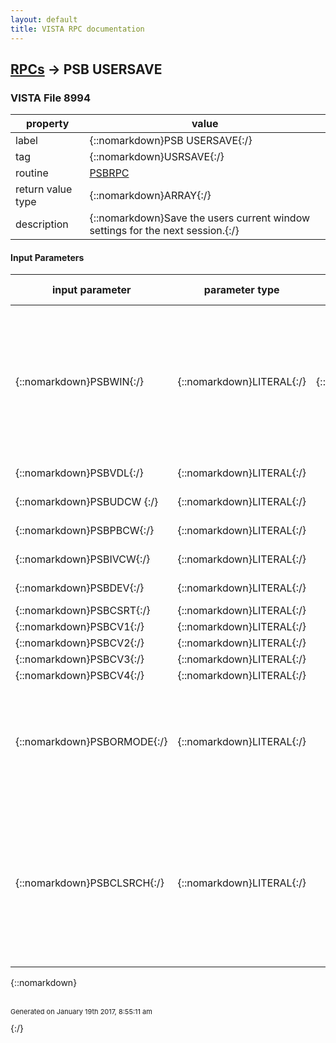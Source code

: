 ```yaml
---
layout: default
title: VISTA RPC documentation
---
```




## [RPCs](TableOfContent.md) &#8594; PSB USERSAVE 



### VISTA File 8994 


 property | value 
--- | --- 
 label | {::nomarkdown}PSB USERSAVE{:/}
 tag | {::nomarkdown}USRSAVE{:/}
 routine | [PSBRPC](http://code.osehra.org/dox/Routine_PSBRPC_source.html)
 return value type | {::nomarkdown}ARRAY{:/}
 description | {::nomarkdown}Save the users current window settings for the next session.{:/}

#### Input Parameters

| input parameter | parameter type | maximum data length | required | description | 
| --- | --- | --- | --- | --- | 
| {::nomarkdown}PSBWIN{:/} | {::nomarkdown}LITERAL{:/} | {::nomarkdown}30{:/} | {::nomarkdown}true{:/} | {::nomarkdown}Contains the current window settings so that the next time the user activates the application the window will reappear in the same format. Data is in the following format:    Window Top;Window Left;Window Height;Window Width;Window State{:/} | 
| {::nomarkdown}PSBVDL{:/} | {::nomarkdown}LITERAL{:/} |  | {::nomarkdown}true{:/} | {::nomarkdown}VDL settings{:/} | 
| {::nomarkdown}PSBUDCW {:/} | {::nomarkdown}LITERAL{:/} |  | {::nomarkdown}true{:/} | {::nomarkdown}UD tab column settings{:/} | 
| {::nomarkdown}PSBPBCW{:/} | {::nomarkdown}LITERAL{:/} |  | {::nomarkdown}true{:/} | {::nomarkdown}PB tab column settings {:/} | 
| {::nomarkdown}PSBIVCW{:/} | {::nomarkdown}LITERAL{:/} |  | {::nomarkdown}true{:/} | {::nomarkdown}IV tab column settings   {:/} | 
| {::nomarkdown}PSBDEV{:/} | {::nomarkdown}LITERAL{:/} |  | {::nomarkdown}true{:/} | {::nomarkdown}Last print device used.{:/} | 
| {::nomarkdown}PSBCSRT{:/} | {::nomarkdown}LITERAL{:/} |  |  |  | 
| {::nomarkdown}PSBCV1{:/} | {::nomarkdown}LITERAL{:/} |  |  |  | 
| {::nomarkdown}PSBCV2{:/} | {::nomarkdown}LITERAL{:/} |  |  |  | 
| {::nomarkdown}PSBCV3{:/} | {::nomarkdown}LITERAL{:/} |  |  |  | 
| {::nomarkdown}PSBCV4{:/} | {::nomarkdown}LITERAL{:/} |  |  |  | 
| {::nomarkdown}PSBORMODE{:/} | {::nomarkdown}LITERAL{:/} |  |  | {::nomarkdown}Last Order mode per user upon exit of BCMA. This parameter is for the last Order Mode the user was using upon exiting BCMA.   Value  0    Inpatient order mode  1    Clinic order mdoe{:/} | 
| {::nomarkdown}PSBCLSRCH{:/} | {::nomarkdown}LITERAL{:/} |  |  | {::nomarkdown}Last Clinic Search text criteria entered per user.  This parameter contains two pieces of data delimited by a \/\.  First piece of data is the Clinic name search Prefix text and the second is the Clinic name contains search text. Example: AL-BLUE TEAM/CARDIAC{:/} | 

{::nomarkdown} <br/><br/><p style="font-size: 11px">Generated on January 19th 2017, 8:55:11 am</p>{:/}